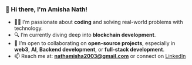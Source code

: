 ### 👋 Hi there, I'm Amisha Nath!

- 👩‍💻 I’m passionate about **coding** and solving real-world problems with technology.  
- 🔍 I’m currently diving deep into **blockchain development**.  
- 🤝 I’m open to collaborating on **open-source projects**, especially in **web3**, **AI**, **Backend development**, or **full-stack development**.  
- 📫 Reach me at: **nathamisha2003@gmail.com** or connect on [LinkedIn](https://www.linkedin.com/in/amisha-nath/)  

<!---
AmishaNATH2003/AmishaNATH2003 is a ✨ special ✨ repository because its `README.md` (this file) appears on your GitHub profile.
You can click the Preview link to take a look at your changes.
--->

